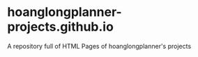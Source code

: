 # hoanglongplanner-projects.github.io
A repository full of HTML Pages of hoanglongplanner's projects
